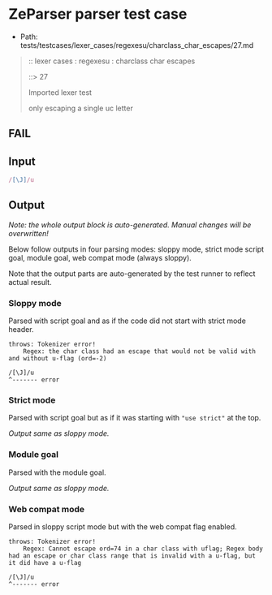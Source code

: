 # ZeParser parser test case

- Path: tests/testcases/lexer_cases/regexesu/charclass_char_escapes/27.md

> :: lexer cases : regexesu : charclass char escapes
>
> ::> 27
>
> Imported lexer test
>
> only escaping a single uc letter

## FAIL

## Input

`````js
/[\J]/u
`````

## Output

_Note: the whole output block is auto-generated. Manual changes will be overwritten!_

Below follow outputs in four parsing modes: sloppy mode, strict mode script goal, module goal, web compat mode (always sloppy).

Note that the output parts are auto-generated by the test runner to reflect actual result.

### Sloppy mode

Parsed with script goal and as if the code did not start with strict mode header.

`````
throws: Tokenizer error!
    Regex: the char class had an escape that would not be valid with and without u-flag (ord=-2)

/[\J]/u
^------- error
`````

### Strict mode

Parsed with script goal but as if it was starting with `"use strict"` at the top.

_Output same as sloppy mode._

### Module goal

Parsed with the module goal.

_Output same as sloppy mode._

### Web compat mode

Parsed in sloppy script mode but with the web compat flag enabled.

`````
throws: Tokenizer error!
    Regex: Cannot escape ord=74 in a char class with uflag; Regex body had an escape or char class range that is invalid with a u-flag, but it did have a u-flag

/[\J]/u
^------- error
`````

